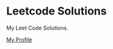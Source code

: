 # Leetcode Solutions

My Leet Code Solutions.

[My Profile](https://leetcode.com/lordarvindthegamer/)

